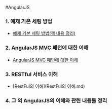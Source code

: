 #AngularJS

### 1. 예제 기본 세팅 방법

* [예제 기본 세팅 방법(책 내용 정리)](예제-기본-세팅.md)

### 2. AngularJS MVC 패턴에 대한 이해

* [AngularJS MVC 패턴에 대한 이해](angularjs_mvc.md)

### 3. RESTful 서비스 이해

* [RestFul의 이해](RestFul의 이해.md)

### 4. 그 외 AngularJS의 이해와 관련 내용들 정리
